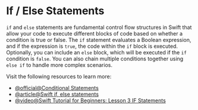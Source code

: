 # If / Else Statements

`if` and `else` statements are fundamental control flow structures in Swift that allow your code to execute different blocks of code based on whether a condition is true or false. The `if` statement evaluates a Boolean expression, and if the expression is `true`, the code within the `if` block is executed. Optionally, you can include an `else` block, which will be executed if the `if` condition is `false`. You can also chain multiple conditions together using `else if` to handle more complex scenarios.

Visit the following resources to learn more:

- [@official@Conditional Statements](https://docs.swift.org/swift-book/documentation/the-swift-programming-language/controlflow/#Conditional-Statements)
- [@article@Swift if, else statements](https://www.programiz.com/swift-programming/if-else-statement)
- [@video@Swift Tutorial for Beginners: Lesson 3 IF Statements](https://www.youtube.com/watch?v=H_xErt38mWg)